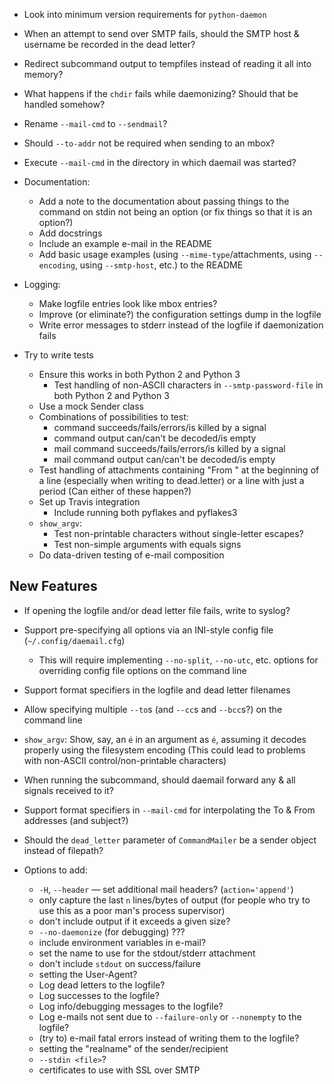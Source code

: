 - Look into minimum version requirements for `python-daemon`
- When an attempt to send over SMTP fails, should the SMTP host & username be
  recorded in the dead letter?
- Redirect subcommand output to tempfiles instead of reading it all into
  memory?
- What happens if the `chdir` fails while daemonizing?  Should that be handled
  somehow?
- Rename `--mail-cmd` to `--sendmail`?
- Should `--to-addr` not be required when sending to an mbox?
- Execute `--mail-cmd` in the directory in which daemail was started?

- Documentation:
    - Add a note to the documentation about passing things to the command on
      stdin not being an option (or fix things so that it is an option?)
    - Add docstrings
    - Include an example e-mail in the README
    - Add basic usage examples (using `--mime-type`/attachments, using
      `--encoding`, using `--smtp-host`, etc.) to the README

- Logging:
    - Make logfile entries look like mbox entries?
    - Improve (or eliminate?) the configuration settings dump in the logfile
    - Write error messages to stderr instead of the logfile if daemonization
      fails

- Try to write tests
    - Ensure this works in both Python 2 and Python 3
        - Test handling of non-ASCII characters in `--smtp-password-file` in
          both Python 2 and Python 3
    - Use a mock Sender class
    - Combinations of possibilities to test:
        - command succeeds/fails/errors/is killed by a signal
        - command output can/can't be decoded/is empty
        - mail command succeeds/fails/errors/is killed by a signal
        - mail command output can/can't be decoded/is empty
    - Test handling of attachments containing "From " at the beginning of a
      line (especially when writing to dead.letter) or a line with just a
      period (Can either of these happen?)
    - Set up Travis integration
        - Include running both pyflakes and pyflakes3
    - `show_argv`:
        - Test non-printable characters without single-letter escapes?
        - Test non-simple arguments with equals signs
    - Do data-driven testing of e-mail composition

New Features
------------
- If opening the logfile and/or dead letter file fails, write to syslog?
- Support pre-specifying all options via an INI-style config file
  (`~/.config/daemail.cfg`)
    - This will require implementing `--no-split`, `--no-utc`, etc. options for
      overriding config file options on the command line
- Support format specifiers in the logfile and dead letter filenames
- Allow specifying multiple `--to`s (and `--cc`s and `--bcc`s?) on the command
  line
- `show_argv`: Show, say, an `é` in an argument as `é`, assuming it decodes
  properly using the filesystem encoding (This could lead to problems with
  non-ASCII control/non-printable characters)
- When running the subcommand, should daemail forward any & all signals
  received to it?
- Support format specifiers in `--mail-cmd` for interpolating the To & From
  addresses (and subject?)
- Should the `dead_letter` parameter of `CommandMailer` be a sender object
  instead of filepath?

- Options to add:
    - `-H`, `--header` — set additional mail headers? (`action='append'`)
    - only capture the last `n` lines/bytes of output (for people who try to
      use this as a poor man's process supervisor)
    - don't include output if it exceeds a given size?
    - `--no-daemonize` (for debugging) ???
    - include environment variables in e-mail?
    - set the name to use for the stdout/stderr attachment
    - don't include `stdout` on success/failure
    - setting the User-Agent?
    - Log dead letters to the logfile?
    - Log successes to the logfile?
    - Log info/debugging messages to the logfile?
    - Log e-mails not sent due to `--failure-only` or `--nonempty` to the
      logfile?
    - (try to) e-mail fatal errors instead of writing them to the logfile?
    - setting the "realname" of the sender/recipient
    - `--stdin <file>`?
    - certificates to use with SSL over SMTP
